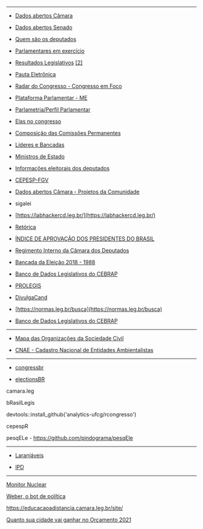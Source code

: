 ----------------------------

- [Dados abertos Câmara](https://dadosabertos.camara.leg.br/swagger/api.html)

- [Dados abertos Senado](https://www12.senado.leg.br/dados-abertos/conjuntos?grupo=projetos-e-materias&portal=legislativo) 

- [Quem são os deputados](https://www.camara.leg.br/deputados/quem-sao)

- [Parlamentares em exercício](https://www.congressonacional.leg.br/parlamentares/em-exercicio)

- [Resultados Legislativos](https://www.camara.leg.br/transparencia/resultados-legislativos?ano=2021#resultados-legislativos) [[2]](https://www.camara.leg.br/transparencia/resultados-legislativos)

- [Pauta Eletrônica](https://pauta.camara.leg.br/pautaeletronica/comissoes.html)  

- [Radar do Congresso - Congresso em Foco](https://radar.congressoemfoco.com.br/governismo/camara)

- [Plataforma Parlamentar - ME](http://transferenciasabertas.planejamento.gov.br/QvAJAXZfc/opendoc.htm?document=painelcidadao.qvw&lang=en-US&host=QVS%40srvbsaiasprd01&anonymous=true)

- [Parlametria/Perfil Parlamentar](https://perfil.parlametria.org/)

- [Elas no congresso](https://www.elasnocongresso.com.br/ranking)

- [Composição das Comissões Permanentes](https://www2.camara.leg.br/atividade-legislativa/comissoes/comissoes-permanentes/membros-de-todas-as-comissoes)

- [Líderes e Bancadas](https://www.camara.leg.br/deputados/bancada-atual)

- [Ministros de Estado](https://www.gov.br/planalto/pt-br/conheca-a-presidencia/ministros)

- [Informações eleitorais dos deputados](https://www2.camara.leg.br/deputados/pesquisa/informacoes-eleitorais)

- [CEPESP-FGV](https://cepespdata.io/)

- [Dados abertos Câmara - Projetos da Comunidade](https://dadosabertos.camara.leg.br/community/blogger.html)

- sigalei

- [https://labhackercd.leg.br/](https://labhackercd.leg.br/)

- [Retórica](https://github.com/davi-moreira/Retorica/blob/master/r/ExpAgendVMVA.R) 

- [ÍNDICE DE APROVAÇÃO DOS PRESIDENTES DO BRASIL](https://data.jota.info/aprovacao/)

- [Regimento Interno da Câmara dos Deputados](https://livraria.camara.leg.br/regimento-interno-21)

- [Bancada da Eleição 2018 - 1988](https://www.camara.leg.br/deputados/bancada-na-eleicao)

- [Banco de Dados Legislativos do CEBRAP](https://bancodedadoslegislativos.com.br/index.php)

- [PROLEGIS](https://www2.camara.leg.br/a-camara/estruturaadm/mesa/segundavice/interacao-legislativa/prolegis)

- [DivulgaCand](https://divulgacandcontas.tse.jus.br/divulga/#/)

- [https://normas.leg.br/busca](https://normas.leg.br/busca)

- [Banco de Dados Legislativos do CEBRAP](https://bancodedadoslegislativos.com.br/index.php)

----------------------------

- [Mapa das Organizações da Sociedade Civil](https://mapaosc.ipea.gov.br/resultado-consulta.html)

- [CNAE - Cadastro Nacional de Entidades Ambientalistas](http://cnea.mma.gov.br/)



----------------------------

- [congressbr](https://github.com/duarteguilherme/congressbr)

- [electionsBR](http://electionsbr.com/)

camara.leg

bRasilLegis

devtools::install_github('analytics-ufcg/rcongresso')

cepespR

pesqELe - https://github.com/pindograma/pesqEle

----------------------------
- [Laranjáveis](https://escoladedados.org/tutoriais/laranjaveis-descobrindo-o-custo-por-voto-das-candidaturas/)

- [IPD](https://ipdquaest.com.br/)

----------------------------
[Monitor Nuclear](https://nucleo.jor.br/monitor/)

[Weber, o bot de política](https://twitter.com/weber_bot)

https://educacaoadistancia.camara.leg.br/site/

[Quanto sua cidade vai ganhar no Orçamento 2021](https://www.camara.leg.br/internet/agencia/infograficos-html5/veja-quanto-sua-cidade-vai-ganhar-no-orcamento-2021/index.html)
